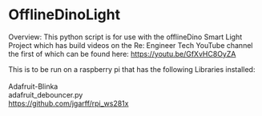 # OfflineDinoLight

Overview: This python script is for use with the offlineDino Smart Light Project which has build videos on the Re: Engineer Tech YouTube channel the first of which can be found here: https://youtu.be/GfXvHC8OyZA

This is to be run on a raspberry pi that has the following Libraries installed:<br />
<br />
Adafruit-Blinka<br />
adafruit_debouncer.py<br />
https://github.com/jgarff/rpi_ws281x<br />
